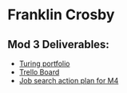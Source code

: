 # Franklin Crosby

## Mod 3 Deliverables:

* [Turing portfolio](https://www.turing.io/alumni/franklin-crosby)
* [Trello Board](https://trello.com/b/5APxFp3d/job-search)
* [Job search action plan for M4](https://gist.github.com/Obleo33/fb2c87c1d7336e81d8dcc6ae9e56ad7d)
